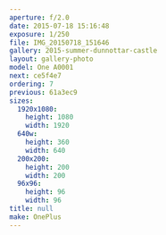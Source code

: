 ```yaml
---
aperture: f/2.0
date: 2015-07-18 15:16:48
exposure: 1/250
file: IMG_20150718_151646
gallery: 2015-summer-dunnottar-castle
layout: gallery-photo
model: One A0001
next: ce5f4e7
ordering: 7
previous: 61a3ec9
sizes:
  1920x1080:
    height: 1080
    width: 1920
  640w:
    height: 360
    width: 640
  200x200:
    height: 200
    width: 200
  96x96:
    height: 96
    width: 96
title: null
make: OnePlus
---
```

